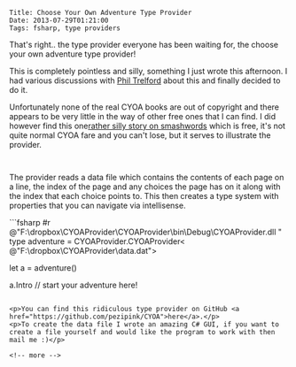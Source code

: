     Title: Choose Your Own Adventure Type Provider
    Date: 2013-07-29T01:21:00
    Tags: fsharp, type providers


<p>That's right.. the type provider everyone has been waiting for, the choose your own adventure type provider!</p>
<p>This is completely pointless and silly, something I just wrote this afternoon. I had various discussions with <a href="http://trelford.com/blog/">Phil Trelford</a> about this and finally decided to do it.</p>
<p>Unfortunately none of the real CYOA books are out of copyright and there appears to be very little in the way of other free ones that I can find. I did however find this one<a href="https://www.smashwords.com/books/view/108782">rather silly story on smashwords</a> which is free, it's not quite normal CYOA fare and you can't lose, but it serves to illustrate the provider.</p>
<p><img src="../../../../../img/old/cyoa1.png" alt="" /></p>
<p><img src="../../../../../img/old/cyoa2.png" alt="" /></p>
<p>The provider reads a data file which contains the contents of each page on a line, the index of the page and any choices the page has on it along with the index that each choice points to. This then creates a type system with properties that you can navigate via intellisense. </p>
```fsharp
#r @"F:\dropbox\CYOAProvider\CYOAProvider\bin\Debug\CYOAProvider.dll "
type adventure = CYOAProvider.CYOAProvider&lt; @"F:\dropbox\CYOAProvider\data.dat"&gt;

let a = adventure()

a.Intro  // start your adventure here!
```

<p>You can find this ridiculous type provider on GitHub <a href="https://github.com/pezipink/CYOA">here</a>.</p>
<p>To create the data file I wrote an amazing C# GUI, if you want to create a file yourself and would like the program to work with then mail me :)</p>

<!-- more -->